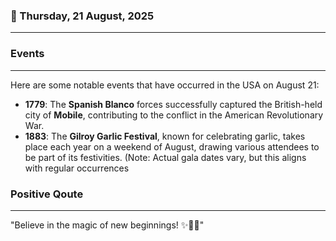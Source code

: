 ### 📅 Thursday, 21 August, 2025
------
### Events
------
Here are some notable events that have occurred in the USA on August 21:

- **1779**: The **Spanish Blanco** forces successfully captured the British-held city of **Mobile**, contributing to the conflict in the American Revolutionary War.
- **1883**: The **Gilroy Garlic Festival**, known for celebrating garlic, takes place each year on a weekend of August, drawing various attendees to be part of its festivities. (Note: Actual gala dates vary, but this aligns with regular occurrences
### Positive Qoute
------
"Believe in the magic of new beginnings! ✨🌈🚀"
